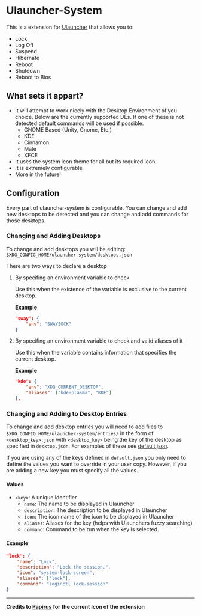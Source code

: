 # Ulauncher-System

This is a extension for [Ulauncher](https://ulauncher.io/) that allows you to:

* Lock
* Log Off
* Suspend
* Hibernate
* Reboot
* Shutdown
* Reboot to Bios
## What sets it appart?

* It will attempt to work nicely with the Desktop Environment of you choice. Below are the currently supported DEs.
  If one of these is not detected default commands will be used if possible.
  * GNOME Based (Unity, Gnome, Etc.)
  * KDE
  * Cinnamon
  * Mate
  * XFCE
* It uses the system icon theme for all but its required icon.
* It is extremely configurable
* More in the future!

## Configuration

Every part of ulauncher-system is configurable. You can change and add new desktops to be detected and you can change and add commands for those desktops.

### Changing and Adding Desktops

To change and add desktops you will be editing: `$XDG_CONFIG_HOME/ulauncher-system/desktops.json`

There are two ways to declare a desktop

1. By specifing an environment variable to check

    Use this when the existence of the variable is exclusive to the current desktop.

    **Example**

    ```json
    "sway": {
        "env": "SWAYSOCK"
    }
    ```

2. By specifing an environment variable to check and valid aliases of it

    Use this when the variable contains information that specifies the current desktop.

    **Example**

    ```json
    "kde": {
        "env": "XDG_CURRENT_DESKTOP",
        "aliases": ["kde-plasma", "KDE"]
    },
    ```

### Changing and Adding to Desktop Entries

To change and add desktop entries you will need to add files to `$XDG_CONFIG_HOME/ulauncher-system/entries/` in the form of `<desktop_key>.json` with `<desktop_key>` being the key of the desktop as specified in `desktop.json`. For examples of these see [default.json](https://github.com/iboyperson/ulauncher-system/blob/master/entries/default.json).

If you are using any of the keys defined in `default.json` you only need to define the values you want to override in your user copy. However, if you are adding a new key you must specify all the values.

#### Values

* `<key>`: A unique identifier
  * `name`: The name to be displayed in Ulauncher
  * `description`: The description to be displayed in Ulauncher
  * `icon`: The icon name of the icon to be displayed in Ulauncher
  * `aliases`: Aliases for the key (helps with Ulaunchers fuzzy searching)
  * `command`: Command to be run when the key is selected.

#### Example

```json
"lock": {
    "name": "Lock",
    "description": "Lock the session.",
    "icon": "system-lock-screen",
    "aliases": ["lock"],
    "command": "loginctl lock-session"
}
```

---

**Credits to [Papirus](https://github.com/PapirusDevelopmentTeam/papirus-icon-theme) for the current Icon of the extension**
